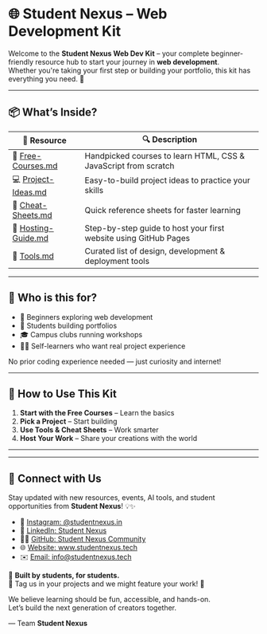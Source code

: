 # 🌐 Student Nexus – Web Development Kit

Welcome to the **Student Nexus Web Dev Kit** – your complete beginner-friendly resource hub to start your journey in **web development**.  
Whether you're taking your first step or building your portfolio, this kit has everything you need. 🚀

---

## 📦 What’s Inside?

| 📁 Resource | 🔍 Description |
|-------------|----------------|
| 📘 [Free-Courses.md](./Free-Courses.md) | Handpicked courses to learn HTML, CSS & JavaScript from scratch |
| 💻 [Project-Ideas.md](./Project-Ideas.md) | Easy-to-build project ideas to practice your skills |
| 🧠 [Cheat-Sheets.md](./Cheat-Sheets.md) | Quick reference sheets for faster learning |
| 🚀 [Hosting-Guide.md](./Hosting-Guide.md) | Step-by-step guide to host your first website using GitHub Pages |
| 🧰 [Tools.md](./Tools.md) | Curated list of design, development & deployment tools |

---

## 🌱 Who is this for?

- 🙋 Beginners exploring web development  
- 💼 Students building portfolios  
- 🎓 Campus clubs running workshops  
- 👨‍💻 Self-learners who want real project experience  

No prior coding experience needed — just curiosity and internet!

---

## 🧭 How to Use This Kit

1. **Start with the Free Courses** – Learn the basics
2. **Pick a Project** – Start building
3. **Use Tools & Cheat Sheets** – Work smarter
4. **Host Your Work** – Share your creations with the world

---

---

## 📲 Connect with Us

Stay updated with new resources, events, AI tools, and student opportunities from **Student Nexus**! 💡✨

- 📸 <a href="https://instagram.com/student.nexus" target="_blank">Instagram: @studentnexus.in</a>  
- 💼 <a href="https://www.linkedin.com/company/student-nexus-sn/" target="_blank">LinkedIn: Student Nexus</a>  
- 🧑‍💻 <a href="https://github.com/Student-Nexus-community" target="_blank">GitHub: Student Nexus Community</a>  
- 🌐 <a href="https://www.studentnexus.tech" target="_blank">Website: www.studentnexus.tech</a>  
- ✉️ <a href="mailto:info@studentnexus.tech" target="_blank">Email: info@studentnexus.tech</a>  

🎯 **Built by students, for students.**  
📢 Tag us in your projects and we might feature your work! 🚀
 
We believe learning should be fun, accessible, and hands-on.  
Let’s build the next generation of creators together.

— Team **Student Nexus**
